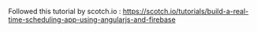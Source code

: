 Followed this tutorial by scotch.io : https://scotch.io/tutorials/build-a-real-time-scheduling-app-using-angularjs-and-firebase
